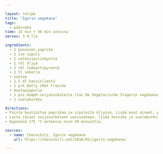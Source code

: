 ```yaml
---

layout: recipe
title: "Igorin vegekana"
tags:
  - pääruoka
time: 15 min + 30 min uunissa
serves: 3-4:lle

ingredients:
  - 1 punainen paprika
  - 1 iso sipuli
  - 2 valkosipulinkynttä
  - 1 rkl öljyä
  - 2 rkl tomaattipyreetä
  - 1 tl sokeria
  - suolaa
  - 1.5 dl kasvislientä
  - 1 prk Oatly iMat Fraiche
  - mustapippuria
  - 1 pss Oumph-soijasuikaleita (tai De Vegetarische Slagerin vegekanaa)
  - 1 suolakurkku

directions:
- Paista kuutioitua paprikaa ja sipuleita öljyssä. Lisää muut aineet, paitsi soijasuikaleet ja suolakurkku. Anna kiehua hetki.
- Laita jäiset soijasuikaleet uunivuokaan, lisää kastike ja suolakurkut.
- Kypsennä 175 °C asteessa noin 30 minuuttia.

sources:
  - name: Chocochili, Igorin vegekana
    url: https://chocochili.net/2016/01/igorin-vegekana/

---
```

